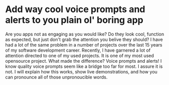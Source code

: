 # Add way cool voice prompts and alerts to you plain ol' boring app

Are you apps not as engaging as you would like?  Do they look cool, function as expected,  but just don't grab the attention you belive they should?  I have had a lot of the same problem in a number of projects over the last 15 years of my software development career.  Recently, I have garnered a lot of attention directed to one of my used projects.  It is one of my most used opensource project.  What made the difference?  Voice prompts and alerts!  I know quality voice prompts seem like a bridge too far for most.  I assure it is not.  I will explain how this works, show live demonstrations, and how you can pronounce all of those unpronoucible words.


